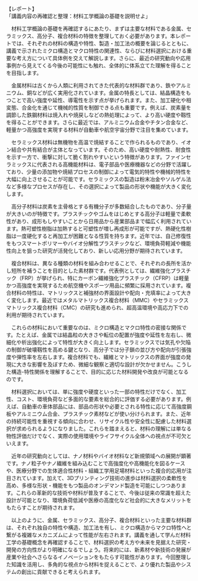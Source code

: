 【レポート】  
「講義内容の再確認と整理：材料工学概論の基礎を説明せよ」

　材料工学概論の基礎を再確認するにあたり、まずは主要な材料である金属、セラミックス、高分子、複合材料の特徴を整理しておく必要があります。本レポートでは、それぞれの材料の構造や特性、製造・加工法の概要を論じるとともに、講義で示されたミクロ構造とマクロ特性の関連性、ならびに材料選択における重要な考え方について具体例を交えて解説します。さらに、最近の研究動向や応用事例から見えてくる今後の可能性にも触れ、全体的に体系立てた理解を得ることを目指します。

　金属材料は古くから人類に利用されてきた代表的な材料群であり、鉄やアルミニウム、銅などが広く実用化されています。金属の特長としては、結晶構造をもつことで高い強度や延性、導電性を示す点が挙げられます。また、加工硬化や相変態、合金化を通じて機械的性質を制御できる点も重要です。例えば、炭素量を調節した鉄鋼材料は焼入れや焼戻しなどの熱処理によって、より高い硬度や靱性を得ることができます。さらに最近では、アルミニウム合金やチタン合金など、軽量かつ高強度を実現する材料が自動車や航空宇宙分野で注目を集めています。

　セラミックス材料は無機物を高温で焼結することで作られるものであり、イオン結合や共有結合が主体となっています。そのため、高い硬度や耐熱性、耐食性を示す一方で、衝撃に対して脆く割れやすいという特徴があります。ファインセラミックスに代表される高機能材料は、電子部品や医療機器などの分野で活躍しており、少量の添加物や焼結プロセスの制御によって電気的特性や機械的特性を大幅に向上させることが可能です。セラミックスの製造は粉末冶金やソルゲル法など多様なプロセスが存在し、その選択によって製品の形状や機能が大きく変化します。

　高分子材料は炭素を主骨格とする有機分子が多数結合したものであり、分子量が大きいのが特徴です。プラスチックやゴムをはじめとする高分子は軽量で柔軟性があり、成形もしやすいことから日用品から産業部品まで幅広く利用されています。熱可塑性樹脂は加熱すると可塑性が増し再成形が可能ですが、熱硬化性樹脂は一度硬化すると再加工が困難となる性質を持ちます。近年では、自己修復性をもつスマートポリマーやバイオ分解性プラスチックなど、環境負荷軽減や機能性向上を狙った研究が活発化しており、新しい応用分野が期待されています。

　複合材料は、異なる種類の材料を組み合わせることで、それぞれの長所を活かし短所を補うことを目的とした素材群です。代表例としては、繊維強化プラスチック（FRP）が挙げられ、特にカーボン繊維強化プラスチック（CFRP）は軽量かつ高強度を実現するため航空機やスポーツ用品に頻繁に採用されています。複合材料の特性は、マトリックスと補強材の界面設計や配向・充填率によって大きく変化します。最近ではメタルマトリックス複合材料（MMC）やセラミックスマトリックス複合材料（CMC）の研究も進められ、超高温環境や高応力下での利用が期待されています。

　これらの材料において重要なのは、ミクロ構造とマクロ特性の密接な関係です。たとえば、金属では結晶粒の大きさや転位の配置が強度や延性を左右し、微細化や析出強化によって特性が大きく向上します。セラミックスでは気孔や欠陥の制御が破壊靱性を高める鍵となり、高分子では分子鎖の並び方や配向が引張強度や弾性率を左右します。複合材料でも、繊維とマトリックスの界面が強度の発現に大きな影響を及ぼすため、微細な観察と適切な設計が欠かせません。こうした構造-特性関係を理解することで、目的に応じた材料開発や改良が可能となるのです。

　材料選択においては、単に強度や硬度といった一部の特性だけでなく、加工性、コスト、環境負荷など多面的な要素を総合的に評価する必要があります。例えば、自動車の車体部品には、部品の形状や必要とされる特性に応じて高強度鋼板やアルミニウム合金、プラスチック素材などが使い分けられます。また、近年の持続可能性を重視する傾向に合わせ、リサイクル性や安全性に配慮した材料選択が求められるようになりました。これらを踏まえると、材料の理解には単なる物性評価だけでなく、実際の使用環境やライフサイクル全体への視点が不可欠といえます。

　近年の研究動向としては、ナノ材料やバイオ材料など新規領域への展開が顕著です。ナノ粒子やナノ繊維を組み込むことで高強度化や高機能化を図るケースや、医療分野での生体適合性材料・組織工学用足場材料といった複合的応用が注目されています。加えて、3Dプリンティング技術の進歩は材料選択の柔軟性を高め、多様な形状・機能をもつ製品のオンデマンド製造を可能にしつつあります。これらの革新的な技術や材料が普及することで、今後は従来の常識を超えた設計が可能となり、環境負荷低減や医療の高度化など社会的に大きなメリットをもたらすことが期待されます。

　以上のように、金属、セラミックス、高分子、複合材料といった主要な材料群は、それぞれ独自の特性や構造、加工法を有し、ミクロ構造からマクロ特性へと繋がる複雑なメカニズムによって性能が左右されます。講義を通して学んだ材料工学の基礎概念を再確認することで、材料選択の考え方や未来を見据えた研究・開発の方向性がより明確になるでしょう。将来的には、新素材や新技術の発展が産業や社会へさらなるイノベーションをもたらす可能性があります。今回整理した知識を活用し、多角的な視点から材料を捉えることで、より優れた製品やシステムの創出に貢献できると考えられます。